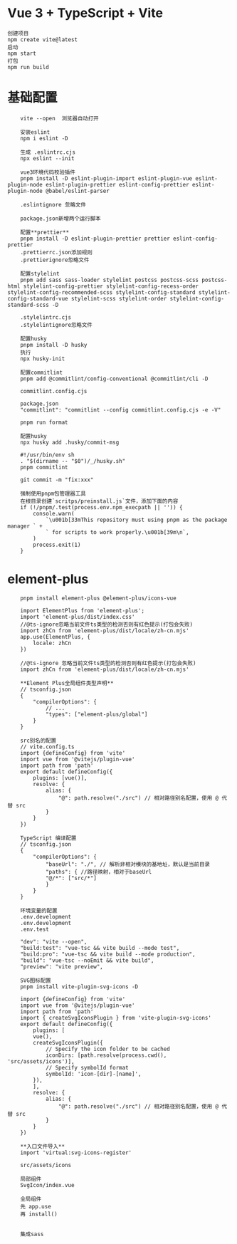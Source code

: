 # Vue 3 + TypeScript + Vite

    创建项目
    npm create vite@latest
    启动
    npm start
    打包
    npm run build

# 基础配置

        vite --open  浏览器自动打开

        安装eslint
        npm i eslint -D

        生成 .eslintrc.cjs
        npx eslint --init

        vue3环境代码校验插件
        pnpm install -D eslint-plugin-import eslint-plugin-vue eslint-plugin-node eslint-plugin-prettier eslint-config-prettier eslint-plugin-node @babel/eslint-parser

        .eslintignore 忽略文件

        package.json新增两个运行脚本

        配置**prettier**
        pnpm install -D eslint-plugin-prettier prettier eslint-config-prettier
        .prettierrc.json添加规则
        .prettierignore忽略文件

        配置stylelint
        pnpm add sass sass-loader stylelint postcss postcss-scss postcss-html stylelint-config-prettier stylelint-config-recess-order stylelint-config-recommended-scss stylelint-config-standard stylelint-config-standard-vue stylelint-scss stylelint-order stylelint-config-standard-scss -D

        .stylelintrc.cjs
        .stylelintignore忽略文件

        配置husky
        pnpm install -D husky
        执行
        npx husky-init

        配置commitlint
        pnpm add @commitlint/config-conventional @commitlint/cli -D

        commitlint.config.cjs

        package.json
        "commitlint": "commitlint --config commitlint.config.cjs -e -V"

        pnpm run format

        配置husky
        npx husky add .husky/commit-msg

        #!/usr/bin/env sh
        . "$(dirname -- "$0")/_/husky.sh"
        pnpm commitlint

        git commit -m "fix:xxx"

        强制使用pnpm包管理器工具
        在根目录创建`scritps/preinstall.js`文件，添加下面的内容
        if (!/pnpm/.test(process.env.npm_execpath || '')) {
            console.warn(
                `\u001b[33mThis repository must using pnpm as the package manager ` +
                ` for scripts to work properly.\u001b[39m\n`,
            )
            process.exit(1)
        }

# element-plus

        pnpm install element-plus @element-plus/icons-vue

        import ElementPlus from 'element-plus';
        import 'element-plus/dist/index.css'
        //@ts-ignore忽略当前文件ts类型的检测否则有红色提示(打包会失败)
        import zhCn from 'element-plus/dist/locale/zh-cn.mjs'
        app.use(ElementPlus, {
            locale: zhCn
        })

        //@ts-ignore 忽略当前文件ts类型的检测否则有红色提示(打包会失败)
        import zhCn from 'element-plus/dist/locale/zh-cn.mjs' 

        **Element Plus全局组件类型声明**
        // tsconfig.json
        {
            "compilerOptions": {
                // ...
                "types": ["element-plus/global"]
            }
        }

        src别名的配置
        // vite.config.ts
        import {defineConfig} from 'vite'
        import vue from '@vitejs/plugin-vue'
        import path from 'path'
        export default defineConfig({
            plugins: [vue()],
            resolve: {
                alias: {
                    "@": path.resolve("./src") // 相对路径别名配置，使用 @ 代替 src
                }
            }
        })

        TypeScript 编译配置
        // tsconfig.json
        {
            "compilerOptions": {
                "baseUrl": "./", // 解析非相对模块的基地址，默认是当前目录
                "paths": { //路径映射，相对于baseUrl
                "@/*": ["src/*"] 
                }
            }
        }

        环境变量的配置
        .env.development
        .env.development
        .env.test

        "dev": "vite --open",
        "build:test": "vue-tsc && vite build --mode test",
        "build:pro": "vue-tsc && vite build --mode production",
        "build": "vue-tsc --noEmit && vite build",
        "preview": "vite preview",

        SVG图标配置
        pnpm install vite-plugin-svg-icons -D

        import {defineConfig} from 'vite'
        import vue from '@vitejs/plugin-vue'
        import path from 'path'
        import { createSvgIconsPlugin } from 'vite-plugin-svg-icons'
        export default defineConfig({
            plugins: [
            vue(),
            createSvgIconsPlugin({
                // Specify the icon folder to be cached
                iconDirs: [path.resolve(process.cwd(), 'src/assets/icons')],
                // Specify symbolId format
                symbolId: 'icon-[dir]-[name]',
            }),
            ],
            resolve: {
                alias: {
                    "@": path.resolve("./src") // 相对路径别名配置，使用 @ 代替 src
                }
            }
        })

        **入口文件导入**
        import 'virtual:svg-icons-register'

        src/assets/icons

        局部组件
        SvgIcon/index.vue

        全局组件
        先 app.use
        再 install()


        集成sass